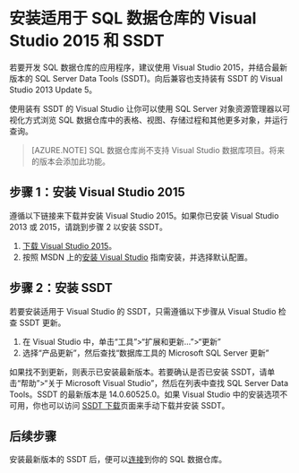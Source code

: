 <properties
   pageTitle="安装适用于 SQL 数据仓库的 Visual Studio 和 SSDT | Azure"
   description="安装适用于 Azure SQL 数据仓库的 Visual Studio 和 SQL Server 开发工具 (SSDT)"
   services="sql-data-warehouse"
   documentationCenter="NA"
   authors="sonyam"
   manager="barbkess"
   editor=""/>

<tags
   ms.service="sql-data-warehouse"
   ms.devlang="NA"
   ms.topic="get-started-article"
   ms.tgt_pltfrm="NA"
   ms.workload="data-services"
   ms.date="08/16/2016"
   wacn.date="10/17/2016"/>  


# 安装适用于 SQL 数据仓库的 Visual Studio 2015 和 SSDT

若要开发 SQL 数据仓库的应用程序，建议使用 Visual Studio 2015，并结合最新版本的 SQL Server Data Tools (SSDT)。向后兼容也支持装有 SSDT 的 Visual Studio 2013 Update 5。

使用装有 SSDT 的 Visual Studio 让你可以使用 SQL Server 对象资源管理器以可视化方式浏览 SQL 数据仓库中的表格、视图、存储过程和其他更多对象，并运行查询。

> [AZURE.NOTE] SQL 数据仓库尚不支持 Visual Studio 数据库项目。将来的版本会添加此功能。

## 步骤 1：安装 Visual Studio 2015

遵循以下链接来下载并安装 Visual Studio 2015。如果你已安装 Visual Studio 2013 或 2015，请跳到步骤 2 以安装 SSDT。

1. [下载 Visual Studio 2015][]。
2. 按照 MSDN 上的[安装 Visual Studio][] 指南安装，并选择默认配置。

## 步骤 2：安装 SSDT

若要安装适用于 Visual Studio 的 SSDT，只需遵循以下步骤从 Visual Studio 检查 SSDT 更新。

1. 在 Visual Studio 中，单击“工具”>“扩展和更新...”>“更新”
2. 选择“产品更新”，然后查找“数据库工具的 Microsoft SQL Server 更新”

如果找不到更新，则表示已安装最新版本。若要确认是否已安装 SSDT，请单击“帮助”>“关于 Microsoft Visual Studio”，然后在列表中查找 SQL Server Data Tools。SSDT 的最新版本是 14.0.60525.0。如果 Visual Studio 中的安装选项不可用，你也可以访问 [SSDT 下载][]页面来手动下载并安装 SSDT。

## 后续步骤

安装最新版本的 SSDT 后，便可以[连接][]到你的 SQL 数据仓库。

<!--Anchors-->


<!--Image references-->

<!--Articles-->
[连接]: /documentation/articles/sql-data-warehouse-get-started-connect/

<!--Other-->

[下载 Visual Studio 2015]: https://www.visualstudio.com/downloads/
[安装 Visual Studio]: https://msdn.microsoft.com/zh-cn/library/e2h7fzkw.aspx
[SSDT 下载]: https://msdn.microsoft.com/zh-cn/library/mt204009.aspx

<!---HONumber=Mooncake_1010_2016-->